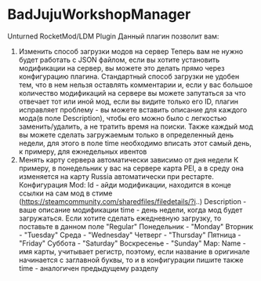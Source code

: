 # BadJujuWorkshopManager
Unturned RocketMod/LDM Plugin
Данный плагин позволит вам:
1) Изменить способ загрузки модов на сервер
Теперь вам не нужно будет работать с JSON файлом, если вы хотите установить модификации на сервер, вы можете это делать прямо через конфигурацию плагина. Стандартный способ загрузки не удобен тем, что в нем нельзя оставлять комментарии и, если у вас большое количество модификаций на сервере вы можете запутаться за что отвечает тот или иной мод, если вы видите только его ID, плагин исправляет проблему - вы можете вставить описание для каждого мода(в поле Description), чтобы его можно было с легкостью заменить/удалить, а не тратить время на поиски. Также каждый мод вы можете сделать загружаемым только в определенный день недели, для этого в поле time необходимо вписать этот самый день, к примеру, для ежнедельных ивентов
2) Менять карту сервера автоматически зависимо от дня недели
К примеру, в понедельник у вас на сервере карта PEI, а в среду она изменяется на карту Russia автоматически при рестарте.
Конфигурация
Mod:
Id - айди модификации, находится в конце ссылки на сам мод в стиме (https://steamcommunity.com/sharedfiles/filedetails/?i..)
Description - ваше описание модификации
time - день недели, когда мод будет загружаться. Если хотите сделать ежедневную загрузку, то поставьте в данном поле "Regular"
Понедельник - "Monday"
Вторник - "Tuesday"
Среда - "Wednesday"
Четверг - "Thursday"
Пятница - "Friday"
Суббота - "Saturday"
Воскресенье - "Sunday"
Map:
Name - имя карты, учитывает регистр, поэтому, если название в оригинале начинается с заглавной буквы, то и в конфигурации пишите также
time - аналогичен предыдущему разделу
